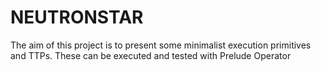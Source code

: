 # NEUTRONSTAR
The aim of this project is to present some minimalist execution primitives and TTPs. These can be executed and tested with Prelude Operator
